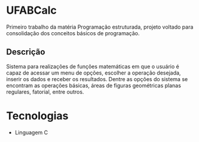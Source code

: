 # UFABCalc
Primeiro trabalho da matéria Programação estruturada, projeto voltado para consolidação dos conceitos básicos de programação. 

## Descrição 

Sistema para realizações de funções matemáticas em que o usuário é capaz de acessar
um menu de opções, escolher a operação desejada, inserir os dados e receber os
resultados. Dentre as opções do sistema se encontram as operações básicas, áreas de
figuras geométricas planas regulares, fatorial, entre outros.

# Tecnologias 

- Linguagem C
